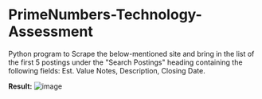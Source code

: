 # PrimeNumbers-Technology-Assessment
Python program to Scrape the below-mentioned site and bring in the list of the first 5 postings under the "Search Postings" heading containing the following fields: Est. Value Notes, Description, Closing Date.

**Result:**
![image](https://github.com/riyasai22/PrimeNumbers-Technology-Assessment/assets/80235375/8377a4c5-8ef3-4b56-89c4-6f27df826abf)
